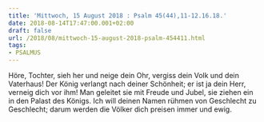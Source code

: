 ```yaml
---
title: 'Mittwoch, 15 August 2018 : Psalm 45(44),11-12.16.18.'
date: 2018-08-14T17:47:00.001+02:00
draft: false
url: /2018/08/mittwoch-15-august-2018-psalm-454411.html
tags: 
- PSALMUS
---
```


Höre, Tochter, sieh her und neige dein Ohr, vergiss dein Volk und dein Vaterhaus! Der König verlangt nach deiner Schönheit; er ist ja dein Herr, verneig dich vor ihm! Man geleitet sie mit Freude und Jubel, sie ziehen ein in den Palast des Königs. Ich will deinen Namen rühmen von Geschlecht zu Geschlecht; darum werden die Völker dich preisen immer und ewig.